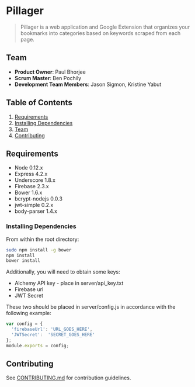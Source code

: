 # Pillager

> Pillager is a web application and Google Extension that organizes your bookmarks into categories based on keywords scraped from each page.

## Team

  - __Product Owner__: Paul Bhorjee
  - __Scrum Master__: Ben Pochily
  - __Development Team Members__: Jason Sigmon, Kristine Yabut

## Table of Contents

1. [Requirements](#requirements)
1. [Installing Dependencies](#installing-dependencies)
1. [Team](#team)
1. [Contributing](#contributing)


## Requirements

- Node 0.12.x
- Express 4.2.x
- Underscore 1.8.x
- Firebase 2.3.x
- Bower 1.6.x
- bcrypt-nodejs 0.0.3
- jwt-simple 0.2.x
- body-parser 1.4.x


### Installing Dependencies

From within the root directory:

```sh
sudo npm install -g bower
npm install
bower install
```

Additionally, you will need to obtain some keys:
- Alchemy API key - place in server/api_key.txt
- Firebase url
- JWT Secret

These two should be placed in server/config.js in accordance with the following example:
```javascript
var config = {
  'firebaseUrl': 'URL_GOES_HERE',
  'JWTSecret':  'SECRET_GOES_HERE'
};
module.exports = config;
```

## Contributing

See [CONTRIBUTING.md](CONTRIBUTING.md) for contribution guidelines.
